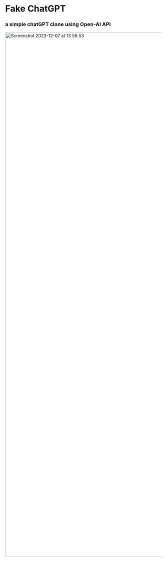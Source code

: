 # Fake ChatGPT

### a simple chatGPT clone using Open-AI API <br>

<img width="1680" alt="Screenshot 2023-12-07 at 13 56 53" src="https://github.com/vickyadrii/fake-chatGPT/assets/76042524/f83e75b7-0cfa-4e59-a775-6437d5e4c8b6">
